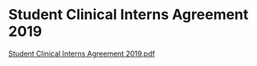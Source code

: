 # Student Clinical Interns Agreement 2019

[Student Clinical Interns Agreement 2019.pdf](Student%20Clinical%20Interns%20Agreement%202019%20bfad96b3ac4b43cca7e96ff01c3858ad/Student_Clinical_Interns_Agreement_2019.pdf)